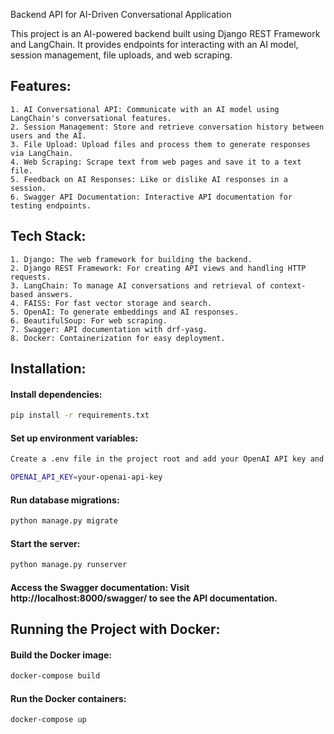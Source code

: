 Backend API for AI-Driven Conversational Application

This project is an AI-powered backend built using Django REST Framework and LangChain. It provides endpoints for interacting with an AI model, session management, file uploads, and web scraping.

## Features: 

    1. AI Conversational API: Communicate with an AI model using LangChain's conversational features. 
    2. Session Management: Store and retrieve conversation history between users and the AI. 
    3. File Upload: Upload files and process them to generate responses via LangChain. 
    4. Web Scraping: Scrape text from web pages and save it to a text file. 
    5. Feedback on AI Responses: Like or dislike AI responses in a session. 
    6. Swagger API Documentation: Interactive API documentation for testing endpoints.
## Tech Stack: 

    1. Django: The web framework for building the backend. 
    2. Django REST Framework: For creating API views and handling HTTP requests. 
    3. LangChain: To manage AI conversations and retrieval of context-based answers. 
    4. FAISS: For fast vector storage and search. 
    5. OpenAI: To generate embeddings and AI responses. 
    6. BeautifulSoup: For web scraping. 
    7. Swagger: API documentation with drf-yasg. 
    8. Docker: Containerization for easy deployment.

## Installation: 

#### Install dependencies:
```bash
pip install -r requirements.txt
```
#### Set up environment variables: 
```bash
Create a .env file in the project root and add your OpenAI API key and other environment variables: 

OPENAI_API_KEY=your-openai-api-key
```
#### Run database migrations:
```bash
python manage.py migrate
```
#### Start the server:
```bash    
python manage.py runserver
```

#### Access the Swagger documentation: Visit http://localhost:8000/swagger/ to see the API documentation.

## Running the Project with Docker:

#### Build the Docker image:
```bash     
docker-compose build
```
#### Run the Docker containers:
```bash  
docker-compose up
```